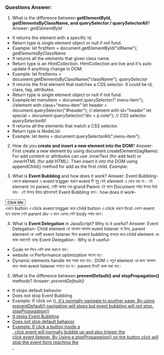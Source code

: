 
### Questions Answer:

1. What is the difference between **getElementById, getElementsByClassName, and querySelector / querySelectorAll**?
Answer:
*getElementById*
- It returns the element with a specific id.
- Return type is single element object or null if not fund.
- Example: let firstItem = document.getElementById("idName");
*getElementsByClassName*
- It returns all the elements that given class name.
- Return type is an HtmlCollection. HtmlCollection are live and it's auto update if anything change in DOM. 
- Example: let firstItems = document.getElementsByClassName("className"); 
*querySelector*
- It returns the first element that matches a CSS selector. It could be id, class, tag, attributes.
- Return type is single element object or null if not fund.
- Example:let menuItem = document.querySelector(".menu-item");      //element with class="menu-item"
let header = document.querySelector("#header");       // element with id="header"
let special = document.querySelector("div > p.note"); // CSS selector
*querySelectorAll*
- It returns all the elements that match a CSS selector.
- Return type is NodeList.
- Example: let items = document.querySelectorAll(".menu-item");

2. How do you **create and insert a new element into the DOM**?
Answer: First create a new element by using document.createElement(tagName). For add content or attributes
can use .innerText (for add text) or .innerHTML (for add HTML). Then insert it into the DOM using appendChild()
 method for add as the first child.
*Example:*
<div id="container"></div>

<script>
  let newPara = document.createElement("p");
  newPara.innerHTML = "<p> This is a new paragraph! </p>";
  document.getElementById("container").appendChild(newPara);
</script>

3. What is **Event Bubbling** and how does it work?
Answer:
Event Bubbling-
কোনো element এ event trigger করলে event টি শুধু সেই element এ থেমে যায় না। এই element তার parent,
সেটি আবার তার grand Parent এই ভাবে Document পর্যন্ত উপরে উঠে যায়। এই উপরে উঠার প্রক্রিয়াকেই Event Bubbling বলে।
how does it work-
<div id="parent">
  <button id="child">Click Me</button>
</div>
এখানে button এ click event trigger করে child button এ click করলে first এখানে event হবে 
তারপর সেটা parent div এ যাবে এরপর সেটা body পর্যন্ত যাবে।   

4. What is **Event Delegation** in JavaScript? Why is it useful?
Answer: 
Event Delegation-
Child element কে আলাদা আলাদা event listener না দিয়ে, parent element কে একটি event listener দিয়ে 
event bubbling ব্যবহার করে child element এর কাজ করানোই হচ্ছে Event Delegation।
Why is it useful-
- Code কম লিখে বেশি কাজ করানো যায়।
- website এর Performance optimization ভালো হয়।
- Dynamic elements handle করা সহজ হয়ে যায়। DOM এ নতুন element এর জন্য আলাদা করে 
আবার event listener বসাতে হয় না। parent দিয়েই কাজ করা যায়।

5. What is the difference between **preventDefault() and stopPropagation()** methods?
Answer: 
*preventDefault()*
- It stops default behavior
- Does not stop Event Bubbling
- Example: If click on (<a href="">), it's normally navigate to another page. By using preventDefault() 
navigation will stops but event bubbling will not stop. 
*stopPropagation()*
- It stops Event Bubbling
- Does not stop default behavior
- Example: If click a button inside a <div>, click event will normally bubble up and also
trigger the <div> click event listener. By Using e.stopPropagation() on the button click will
 stop the event form reaching the <div>.

